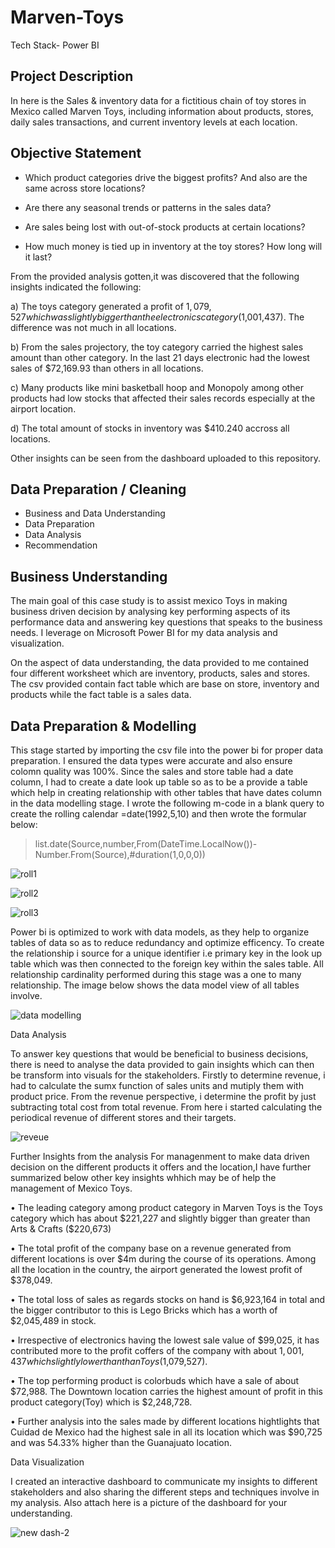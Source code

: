 # Marven-Toys
Tech Stack- Power BI

## Project Description

In here is the Sales & inventory data for a fictitious chain of toy stores in Mexico called Marven Toys, including information about products, stores, daily sales transactions, and current inventory levels at each location.

## Objective Statement

- Which product categories drive the biggest profits? And also are the same across store locations?

- Are there any seasonal trends or patterns in the sales data?

- Are sales being lost with out-of-stock products at certain locations?

- How much money is tied up in inventory at the toy stores? How long will it last?

From the provided analysis gotten,it was discovered that the following insights indicated the following:

a) The toys category generated a profit of $1,079,527 which was slightly bigger than the electronics category($1,001,437). The difference was not much in all locations. 

b) From the sales projectory, the toy category carried the highest sales amount than other category. In the last 21 days electronic had the lowest sales of $72,169.93 than others in all locations.

c) Many products like mini basketball hoop and  Monopoly among other products had low stocks that affected their sales records especially at the airport location.

d) The total amount of stocks in inventory was $410.240 accross all locations. 

Other insights can be seen from the dashboard uploaded to this repository.



## Data Preparation / Cleaning 

- Business and Data Understanding 
- Data Preparation
- Data Analysis
- Recommendation

## Business Understanding

The main goal of this case study is to assist mexico Toys in making business driven decision by analysing key performing aspects of its performance data and answering key questions that speaks to the business needs.  I leverage on Microsoft Power BI for my data analysis and visualization.

On the aspect of data understanding, the data provided to me contained four different worksheet which are inventory, products, sales and stores. The csv provided contain fact table which are base on store, inventory and products while the fact table is a sales data. 


## Data Preparation & Modelling

This stage started by importing the csv file into the power bi for proper data preparation. I ensured the data types were accurate and also ensure colomn quality was 100%. Since the sales and store table had a date column, I had to create a date look up table so as to be a provide a table which help in creating relationship with other tables that have dates column in the data modelling stage. I wrote the following m-code in a blank query to create the rolling calendar  =date(1992,5,10) and then wrote the formular below:

  > list.date(Source,number,From(DateTime.LocalNow())-Number.From(Source),#duration(1,0,0,0))

![roll1](https://user-images.githubusercontent.com/62305424/158252654-a84627f2-c168-4add-a1ba-4c359090e6b5.PNG)

![roll2](https://user-images.githubusercontent.com/62305424/158252672-2c5e14f4-2a38-4bad-8899-67680d2634f4.PNG)


![roll3](https://user-images.githubusercontent.com/62305424/158253040-24be6965-6836-411b-b30d-f44a0dd48bb9.PNG)


 Power bi is optimized to work with data models, as they help to organize tables of data so as to reduce redundancy and optimize efficency. To create the relationship i source for a unique identifier i.e primary key in the look up table which was then connected to the foreign key within the sales table. All relationship cardinality performed during this stage was a one to many relationship. The image below shows the data model view of all tables involve.

![data modelling](https://user-images.githubusercontent.com/62305424/158258316-99e6095b-2320-44ba-adff-d4482460692d.PNG)

Data Analysis 

To answer key questions that would be beneficial to business decisions, there is need to analyse the data provided to gain insights which can then be transform into visuals for the stakeholders. Firstly to determine revenue, i had to calculate the sumx function of sales units and mutiply them with product price. From the revenue perspective, i determine the profit by just subtracting total cost from total revenue. From here i started calculating the periodical revenue of different stores and their targets.

![reveue](https://user-images.githubusercontent.com/62305424/158261627-3f023c34-6b83-47c0-9f00-023765ec1e0f.PNG)

Further Insights from the analysis
For managenment to make data driven decision on the different products it offers and the location,I have further summarized below other key insights whhich may be of help the management of Mexico Toys.

•	The leading category among product category in Marven Toys is the Toys category which has about $221,227 and slightly bigger than greater than Arts & Crafts ($220,673)

•	The total profit of the company base on a revenue generated from different locations is over $4m during the course of its operations. Among all the location in the country, the airport generated the lowest profit of $378,049.

•	The total loss of sales as regards stocks on hand is $6,923,164 in total and the bigger contributor to this is Lego Bricks which has a worth of $2,045,489 in stock. 

•	Irrespective of electronics having the lowest sale value of $99,025, it has contributed more to the profit coffers of the company with about $1,001,437 which slightly lower than than Toys($1,079,527).

•	The top performing product is colorbuds which have a sale of about $72,988. The Downtown location carries the highest amount of profit in this product category(Toy) which is $2,248,728.

•	Further analysis into the sales made by different locations hightlights that Cuidad de Mexico had the highest sale in all its location which was $90,725 and was 54.33% higher than the Guanajuato location.


Data Visualization

I created an interactive dashboard to communicate my insights to different stakeholders and also sharing the different steps and techniques involve in my analysis. 
Also attach here is a picture of the dashboard for your understanding.

![new dash-2](https://user-images.githubusercontent.com/62305424/159177073-df1a19db-63d3-4460-abab-d6f3236c5c6d.PNG)





